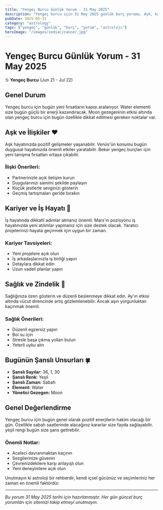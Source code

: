 ```yaml
---
title: "Yengeç Burcu Günlük Yorum - 31 May 2025"
description: "Yengeç burcu için 31 May 2025 günlük burç yorumu. Aşk, kariyer, sağlık ve şanslı sayılar."
pubDate: 2025-05-31
category: "astrology"
tags: ["yengeç", "günlük", "burç", "yorum", "astroloji"]
heroImage: "/images/zodiac/cancer.jpg"
---
```


# Yengeç Burcu Günlük Yorum - 31 May 2025

♋ **Yengeç Burcu** (Jun 21 - Jul 22)

## Genel Durum

Yengeç burcu için bugün yeni fırsatların kapısı aralanıyor. Water elementi size bugün güçlü bir enerji kazandıracak. Moon gezegeninin etkisi altında olan yengeç burcu için bugün özellikle dikkat edilmesi gereken noktalar var.

## Aşk ve İlişkiler ❤️

Aşk hayatınızda pozitif gelişmeler yaşanabilir. Venüs'ün konumu bugün duygusal hayatınızda önemli etkiler yaratabilir. Bekar yengeç burçları için yeni tanışma fırsatları ortaya çıkabilir.

### İlişki Önerileri:
- Partnerinizle açık iletişim kurun
- Duygularınızı samimi şekilde paylaşın
- Küçük jestlerle sevginizi gösterin
- Geçmiş tartışmaları geride bırakın

## Kariyer ve İş Hayatı 💼

İş hayatında dikkatli adımlar atmanız önemli. Mars'ın pozisyonu iş hayatınızda yeni atılımlar yapmanız için size destek olacak. Yaratıcı projelerinizi hayata geçirmek için uygun bir zaman.

### Kariyer Tavsiyeleri:
- Yeni projelere açık olun
- İş arkadaşlarınızla iş birliği yapın
- Detaylara dikkat edin
- Uzun vadeli planlar yapın

## Sağlık ve Zindelik 🏥

Sağlığınıza özen gösterin ve düzenli beslenmeye dikkat edin. Ay'ın etkisi altında vücut direncinde artış gözlemlenebilir. Ancak aşırı yorgunluktan kaçınmak önemli.

### Sağlık Önerileri:
- Düzenli egzersiz yapın
- Bol su için
- Stresle başa çıkma yolları bulun
- Yeterli uyku alın

## Bugünün Şanslı Unsurları 🍀

- **Şanslı Sayılar:** 36, 1, 30
- **Şanslı Renk:** Yeşil
- **Şanslı Zaman:** Sabah
- **Element:** Water
- **Yönetici Gezegen:** Moon

## Genel Değerlendirme

Yengeç burcu için bugün genel olarak pozitif enerjilerin hakim olacağı bir gün. Özellikle sabah saatlerinde alacağınız kararlar size fayda sağlayabilir. yeşil rengi bugün size şans getirebilir.

### Önemli Notlar:
- Aceleci davranmaktan kaçının
- Sezgilerinize güvenin
- Çevrenizdekilere karşı anlayışlı olun
- Yeni deneyimlere açık olun

Unutmayın ki astroloji bir rehberdir, kendi içsel gücünüz ve seçimleriniz her zaman en önemli faktördür.

---

*Bu yorum 31 May 2025 tarihi için hazırlanmıştır. Her gün güncel burç yorumları için sitemizi takip etmeyi unutmayın.*
